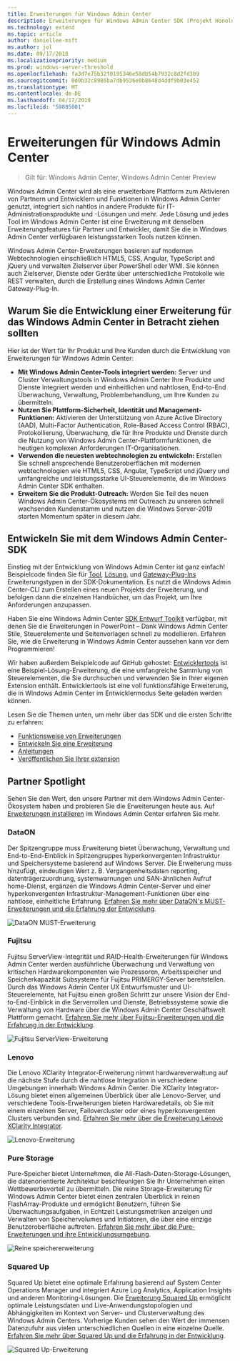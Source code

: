 ```yaml
---
title: Erweiterungen für Windows Admin Center
description: Erweiterungen für Windows Admin Center SDK (Projekt Honolulu)
ms.technology: extend
ms.topic: article
author: daniellee-msft
ms.author: jol
ms.date: 09/17/2018
ms.localizationpriority: medium
ms.prod: windows-server-threshold
ms.openlocfilehash: fa3d7e75b32f0195346e58db54b7932c8d2fd3b9
ms.sourcegitcommit: 0d0b32c8986ba7db9536e0b8648d4ddf9b03e452
ms.translationtype: MT
ms.contentlocale: de-DE
ms.lasthandoff: 04/17/2019
ms.locfileid: "59885001"
---
```

# <a name="extensions-for-windows-admin-center"></a>Erweiterungen für Windows Admin Center

>Gilt für: Windows Admin Center, Windows Admin Center Preview

Windows Admin Center wird als eine erweiterbare Plattform zum Aktivieren von Partnern und Entwicklern und Funktionen in Windows Admin Center genutzt, integriert sich nahtlos in andere Produkte für IT-Administrationsprodukte und -Lösungen und mehr. Jede Lösung und jedes Tool im Windows Admin Center ist eine Erweiterung mit denselben Erweiterungsfeatures für Partner und Entwickler, damit Sie die in Windows Admin Center verfügbaren leistungsstarken Tools nutzen können.

Windows Admin Center-Erweiterungen basieren auf modernen Webtechnologien einschließlich HTML5, CSS, Angular, TypeScript and jQuery und verwalten Zielserver über PowerShell oder WMI. Sie können auch Zielserver, Dienste oder Geräte über unterschiedliche Protokolle wie REST verwalten, durch die Erstellung eines Windows Admin Center Gateway-Plug-In.

## <a name="why-you-should-consider-developing-an-extension-for-windows-admin-center"></a>Warum Sie die Entwicklung einer Erweiterung für das Windows Admin Center in Betracht ziehen sollten

Hier ist der Wert für Ihr Produkt und Ihre Kunden durch die Entwicklung von Erweiterungen für Windows Admin Center:

- **Mit Windows Admin Center-Tools integriert werden:** Server und Cluster Verwaltungstools in Windows Admin Center Ihre Produkte und Dienste integriert werden und einheitlichen und nahtlosen, End-to-End Überwachung, Verwaltung, Problembehandlung, um Ihre Kunden zu übermitteln.
- **Nutzen Sie Plattform-Sicherheit, Identität und Management-Funktionen:** Aktivieren der Unterstützung von Azure Active Directory (AAD), Multi-Factor Authentication, Role-Based Access Control (RBAC), Protokollierung, Überwachung, die für Ihre Produkte und Dienste durch die Nutzung von Windows Admin Center-Plattformfunktionen, die heutigen komplexen Anforderungen IT-Organisationen.
- **Verwenden die neuesten webtechnologien zu entwickeln:** Erstellen Sie schnell ansprechende Benutzeroberflächen mit modernen webtechnologien wie HTML5, CSS, Angular, TypeScript und jQuery und umfangreiche und leistungsstarke UI-Steuerelemente, die im Windows Admin Center SDK enthalten.
- **Erweitern Sie die Produkt-Outreach:** Werden Sie Teil des neuen Windows Admin Center-Ökosystems mit Outreach zu unseren schnell wachsenden Kundenstamm und nutzen die Windows Server-2019 starten Momentum später in diesem Jahr.

## <a name="start-developing-with-the-windows-admin-center-sdk"></a>Entwickeln Sie mit dem Windows Admin Center-SDK

Einstieg mit der Entwicklung von Windows Admin Center ist ganz einfach!  Beispielcode finden Sie für [Tool](develop-tool.md), [Lösung](develop-solution.md), und [Gateway-Plug-Ins](develop-gateway-plugin.md) Erweiterungstypen in der SDK-Dokumentation. Es nutzt die Windows Admin Center-CLI zum Erstellen eines neuen Projekts der Erweiterung, und befolgen dann die einzelnen Handbücher, um das Projekt, um Ihre Anforderungen anzupassen.

Haben Sie eine Windows Admin Center [SDK Entwurf Toolkit](https://github.com/Microsoft/windows-admin-center-sdk/blob/master/WindowsAdminCenterDesignToolkit.zip) verfügbar, mit denen Sie die Erweiterungen in PowerPoint – Dank Windows Admin Center Stile, Steuerelemente und Seitenvorlagen schnell zu modellieren. Erfahren Sie, wie die Erweiterung in Windows Admin Center aussehen kann vor dem Programmieren!

Wir haben außerdem Beispielcode auf GitHub gehostet: [Entwicklertools](https://aka.ms/wacsdk) ist eine Beispiel-Lösung-Erweiterung, die eine umfangreiche Sammlung von Steuerelementen, die Sie durchsuchen und verwenden Sie in Ihrer eigenen Extension enthält. Entwicklertools ist eine voll funktionsfähige Erweiterung, die in Windows Admin Center im Entwicklermodus Seite geladen werden können.

Lesen Sie die Themen unten, um mehr über das SDK und die ersten Schritte zu erfahren:

- [Funktionsweise von Erweiterungen](understand-extensions.md)
- [Entwickeln Sie eine Erweiterung](developing-extensions.md)
- [Anleitungen](guides.md)
- [Veröffentlichen Sie Ihrer extension](publish-extensions.md)

## <a name="partner-spotlight"></a>Partner Spotlight

Sehen Sie den Wert, den unsere Partner mit dem Windows Admin Center-Ökosystem haben und probieren Sie die Erweiterungen heute aus. Auf [Erweiterungen installieren](../configure/using-extensions.md) im Windows Admin Center erfahren Sie mehr.

### <a name="dataon"></a>DataON

Der Spitzengruppe muss Erweiterung bietet Überwachung, Verwaltung und End-to-End-Einblick in Spitzengruppes hyperkonvergenten Infrastruktur und Speichersysteme basierend auf Windows Server. Die Erweiterung muss hinzufügt, eindeutigen Wert z. B. Vergangenheitsdaten reporting, datenträgerzuordnung, systemwarnungen und SAN-ähnlichen Aufruf home-Dienst, ergänzen die Windows Admin Center-Server und einer hyperkonvergenten Infrastruktur-Management-Funktionen über eine nahtlose, einheitliche Erfahrung. [Erfahren Sie mehr über DataON's MUST-Erweiterungen und die Erfahrung der Entwicklung](case-studies/dataon.md).

![DataON MUST-Erweiterung](../media/extensibility-overview/dataon-must-extension.png)

### <a name="fujitsu"></a>Fujitsu

Fujitsu ServerView-Integrität und RAID-Health-Erweiterungen für Windows Admin Center werden ausführliche Überwachung und Verwaltung von kritischen Hardwarekomponenten wie Prozessoren, Arbeitsspeicher und Speicherkapazität Subsysteme für Fujitsu PRIMERGY-Server bereitstellen. Durch das Windows Admin Center UX Entwurfsmuster und UI-Steuerelemente, hat Fujitsu einen großen Schritt zur unsere Vision der End-to-End-Einblick in die Serverrollen und Dienste, Betriebssysteme sowie die Verwaltung von Hardware über die Windows Admin Center Geschäftswelt Plattform gemacht. [Erfahren Sie mehr über Fujitsu-Erweiterungen und die Erfahrung in der Entwicklung](case-studies/fujitsu.md).

![Fujitsu ServerView-Erweiterung](../media/extensibility-overview/fujitsu-serverview-extension.png)

### <a name="lenovo"></a>Lenovo

Die Lenovo XClarity Integrator-Erweiterung nimmt hardwareverwaltung auf die nächste Stufe durch die nahtlose Integration in verschiedene Umgebungen innerhalb Windows Admin Center. Die XClarity Integrator-Lösung bietet einen allgemeinen Überblick über alle Lenovo-Server, und verschiedene Tools-Erweiterungen bieten Hardwaredetails, ob Sie mit einem einzelnen Server, Failovercluster oder eines hyperkonvergenten Clusters verbunden sind. [Erfahren Sie mehr über die Erweiterung Lenovo XClarity Integrator](case-studies/lenovo.md).

![Lenovo-Erweiterung](../media/extensibility-overview/lenovo-extension.png)

### <a name="pure-storage"></a>Pure Storage

Pure-Speicher bietet Unternehmen, die All-Flash-Daten-Storage-Lösungen, die datenorientierte Architektur beschleunigen Sie Ihr Unternehmen einen Wettbewerbsvorteil zu übermitteln. Die reine Storage-Erweiterung für Windows Admin Center bietet einen zentralen Überblick in reinen FlashArray-Produkte und ermöglicht Benutzern, führen Sie Überwachungsaufgaben, in Echtzeit Leistungsmetriken anzeigen und Verwalten von Speichervolumes und Initiatoren, die über eine einzige Benutzeroberfläche auftreten. [Erfahren Sie mehr über die Pure-Erweiterungen und ihre Entwicklungsumgebung](case-studies/purestorage.md).

![Reine speichererweiterung](../media/extensibility-overview/purestorage-extension.png)

### <a name="squared-up"></a>Squared Up

Squared Up bietet eine optimale Erfahrung basierend auf System Center Operations Manager und integriert Azure Log Analytics, Application Insights und anderen Monitoring-Lösungen. Die [Erweiterung Squared Up](https://squaredup.com/product/honolulu/windows-admin-center-extension/?utm_source=microsoft-docs&utm_medium=public-relations&utm_campaign=honolulu) ermöglicht optimale Leistungsdaten und Live-Anwendungstopologien und Abhängigkeiten im Kontext von Server- und Clusterverwaltung des Windows Admin Centers. Vorherige Kunden sehen den Wert der immensen Datenzufuhr aus vielen unterschiedlichen Quellen in eine einzelne Quelle. [Erfahren Sie mehr über Squared Up und die Erfahrung in der Entwicklung](case-studies/squared-up.md).

![Squared Up-Erweiterung](../media/extensibility-overview/squaredup-extension.png)